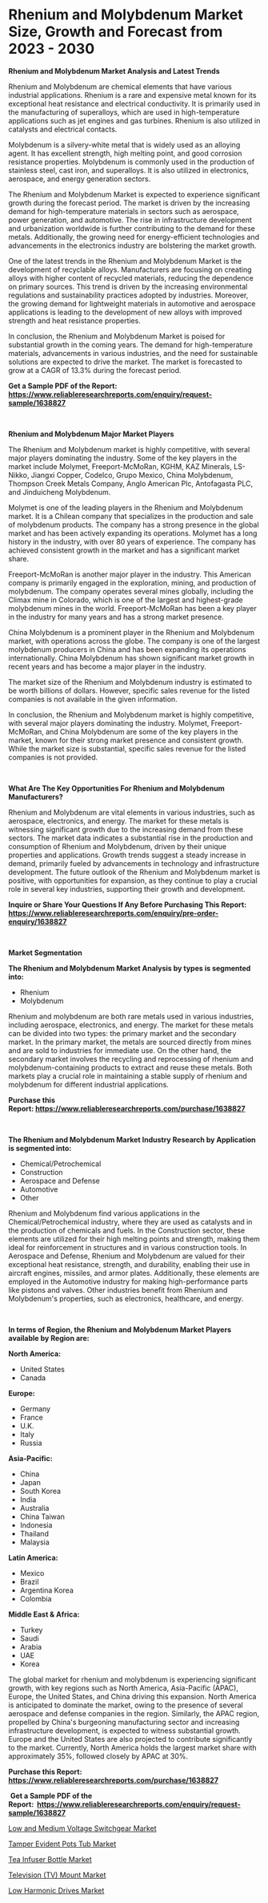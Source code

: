 <p><h1>Rhenium and Molybdenum Market Size, Growth and Forecast from 2023 - 2030</h1></p><p><strong>Rhenium and Molybdenum Market Analysis and Latest Trends</strong></p>
<p><p>Rhenium and Molybdenum are chemical elements that have various industrial applications. Rhenium is a rare and expensive metal known for its exceptional heat resistance and electrical conductivity. It is primarily used in the manufacturing of superalloys, which are used in high-temperature applications such as jet engines and gas turbines. Rhenium is also utilized in catalysts and electrical contacts.</p><p>Molybdenum is a silvery-white metal that is widely used as an alloying agent. It has excellent strength, high melting point, and good corrosion resistance properties. Molybdenum is commonly used in the production of stainless steel, cast iron, and superalloys. It is also utilized in electronics, aerospace, and energy generation sectors.</p><p>The Rhenium and Molybdenum Market is expected to experience significant growth during the forecast period. The market is driven by the increasing demand for high-temperature materials in sectors such as aerospace, power generation, and automotive. The rise in infrastructure development and urbanization worldwide is further contributing to the demand for these metals. Additionally, the growing need for energy-efficient technologies and advancements in the electronics industry are bolstering the market growth.</p><p>One of the latest trends in the Rhenium and Molybdenum Market is the development of recyclable alloys. Manufacturers are focusing on creating alloys with higher content of recycled materials, reducing the dependence on primary sources. This trend is driven by the increasing environmental regulations and sustainability practices adopted by industries. Moreover, the growing demand for lightweight materials in automotive and aerospace applications is leading to the development of new alloys with improved strength and heat resistance properties.</p><p>In conclusion, the Rhenium and Molybdenum Market is poised for substantial growth in the coming years. The demand for high-temperature materials, advancements in various industries, and the need for sustainable solutions are expected to drive the market. The market is forecasted to grow at a CAGR of 13.3% during the forecast period.</p></p>
<p><strong>Get a Sample PDF of the Report:&nbsp; <a href="https://www.reliableresearchreports.com/enquiry/request-sample/1638827">https://www.reliableresearchreports.com/enquiry/request-sample/1638827</a></strong></p>
<p>&nbsp;</p>
<p><strong>Rhenium and Molybdenum Major Market Players</strong></p>
<p><p>The Rhenium and Molybdenum market is highly competitive, with several major players dominating the industry. Some of the key players in the market include Molymet, Freeport-McMoRan, KGHM, KAZ Minerals, LS-Nikko, Jiangxi Copper, Codelco, Grupo Mexico, China Molybdenum, Thompson Creek Metals Company, Anglo American Plc, Antofagasta PLC, and Jinduicheng Molybdenum.</p><p>Molymet is one of the leading players in the Rhenium and Molybdenum market. It is a Chilean company that specializes in the production and sale of molybdenum products. The company has a strong presence in the global market and has been actively expanding its operations. Molymet has a long history in the industry, with over 80 years of experience. The company has achieved consistent growth in the market and has a significant market share.</p><p>Freeport-McMoRan is another major player in the industry. This American company is primarily engaged in the exploration, mining, and production of molybdenum. The company operates several mines globally, including the Climax mine in Colorado, which is one of the largest and highest-grade molybdenum mines in the world. Freeport-McMoRan has been a key player in the industry for many years and has a strong market presence.</p><p>China Molybdenum is a prominent player in the Rhenium and Molybdenum market, with operations across the globe. The company is one of the largest molybdenum producers in China and has been expanding its operations internationally. China Molybdenum has shown significant market growth in recent years and has become a major player in the industry.</p><p>The market size of the Rhenium and Molybdenum industry is estimated to be worth billions of dollars. However, specific sales revenue for the listed companies is not available in the given information.</p><p>In conclusion, the Rhenium and Molybdenum market is highly competitive, with several major players dominating the industry. Molymet, Freeport-McMoRan, and China Molybdenum are some of the key players in the market, known for their strong market presence and consistent growth. While the market size is substantial, specific sales revenue for the listed companies is not provided.</p></p>
<p>&nbsp;</p>
<p><strong>What Are The Key Opportunities For Rhenium and Molybdenum Manufacturers?</strong></p>
<p><p>Rhenium and Molybdenum are vital elements in various industries, such as aerospace, electronics, and energy. The market for these metals is witnessing significant growth due to the increasing demand from these sectors. The market data indicates a substantial rise in the production and consumption of Rhenium and Molybdenum, driven by their unique properties and applications. Growth trends suggest a steady increase in demand, primarily fueled by advancements in technology and infrastructure development. The future outlook of the Rhenium and Molybdenum market is positive, with opportunities for expansion, as they continue to play a crucial role in several key industries, supporting their growth and development.</p></p>
<p><strong>Inquire or Share Your Questions If Any Before Purchasing This Report: <a href="https://www.reliableresearchreports.com/enquiry/pre-order-enquiry/1638827">https://www.reliableresearchreports.com/enquiry/pre-order-enquiry/1638827</a></strong></p>
<p>&nbsp;</p>
<p><strong>Market Segmentation</strong></p>
<p><strong>The Rhenium and Molybdenum Market Analysis by types is segmented into:</strong></p>
<p><ul><li>Rhenium</li><li>Molybdenum</li></ul></p>
<p><p>Rhenium and molybdenum are both rare metals used in various industries, including aerospace, electronics, and energy. The market for these metals can be divided into two types: the primary market and the secondary market. In the primary market, the metals are sourced directly from mines and are sold to industries for immediate use. On the other hand, the secondary market involves the recycling and reprocessing of rhenium and molybdenum-containing products to extract and reuse these metals. Both markets play a crucial role in maintaining a stable supply of rhenium and molybdenum for different industrial applications.</p></p>
<p><strong>Purchase this Report:&nbsp;<a href="https://www.reliableresearchreports.com/purchase/1638827">https://www.reliableresearchreports.com/purchase/1638827</a></strong></p>
<p>&nbsp;</p>
<p><strong>The Rhenium and Molybdenum Market Industry Research by Application is segmented into:</strong></p>
<p><ul><li>Chemical/Petrochemical</li><li>Construction</li><li>Aerospace and Defense</li><li>Automotive</li><li>Other</li></ul></p>
<p><p>Rhenium and Molybdenum find various applications in the Chemical/Petrochemical industry, where they are used as catalysts and in the production of chemicals and fuels. In the Construction sector, these elements are utilized for their high melting points and strength, making them ideal for reinforcement in structures and in various construction tools. In Aerospace and Defense, Rhenium and Molybdenum are valued for their exceptional heat resistance, strength, and durability, enabling their use in aircraft engines, missiles, and armor plates. Additionally, these elements are employed in the Automotive industry for making high-performance parts like pistons and valves. Other industries benefit from Rhenium and Molybdenum's properties, such as electronics, healthcare, and energy.</p></p>
<p>&nbsp;</p>
<p><strong>In terms of Region, the Rhenium and Molybdenum Market Players available by Region are:</strong></p>
<p>
    <p> <strong> North America: </strong>
        <ul>
            <li>United States</li>
            <li>Canada</li>
        </ul>
        </p> 
    <p> <strong> Europe: </strong>
        <ul>
            <li>Germany</li>
            <li>France</li>
            <li>U.K.</li>
            <li>Italy</li>
            <li>Russia</li>
        </ul>
        </p> 
    <p> <strong> Asia-Pacific: </strong>
        <ul>
            <li>China</li>
            <li>Japan</li>
            <li>South Korea</li>
            <li>India</li>
            <li>Australia</li>
            <li>China Taiwan</li>
            <li>Indonesia</li>
            <li>Thailand</li>
            <li>Malaysia</li>
        </ul>
        </p> 
    <p> <strong> Latin America: </strong>
        <ul>
            <li>Mexico</li>
            <li>Brazil</li>
            <li>Argentina Korea</li>
            <li>Colombia</li>
        </ul>
        </p> 
    <p> <strong> Middle East & Africa: </strong>
        <ul>
            <li>Turkey</li>
            <li>Saudi</li>
            <li>Arabia</li>
            <li>UAE</li>
            <li>Korea</li>
        </ul>
    </p>
    </p>
<p><p>The global market for rhenium and molybdenum is experiencing significant growth, with key regions such as North America, Asia-Pacific (APAC), Europe, the United States, and China driving this expansion. North America is anticipated to dominate the market, owing to the presence of several aerospace and defense companies in the region. Similarly, the APAC region, propelled by China's burgeoning manufacturing sector and increasing infrastructure development, is expected to witness substantial growth. Europe and the United States are also projected to contribute significantly to the market. Currently, North America holds the largest market share with approximately 35%, followed closely by APAC at 30%.</p></p>
<p><strong>Purchase this Report: <a href="https://www.reliableresearchreports.com/purchase/1638827">https://www.reliableresearchreports.com/purchase/1638827</a></strong></p>
<p>&nbsp;<strong>Get a Sample PDF of the Report:&nbsp;&nbsp;<a href="https://www.reliableresearchreports.com/enquiry/request-sample/1638827">https://www.reliableresearchreports.com/enquiry/request-sample/1638827</a></strong></p>
<p><strong></strong></p>
<p><p><a href="https://medium.com/@akshatsharma12/low-and-medium-voltage-switchgear-market-size-growth-forecast-2023-2030-17948ea89ea6">Low and Medium Voltage Switchgear Market</a></p><p><a href="https://www.linkedin.com/pulse/tamper-evident-pots-tub-market-size-growth/">Tamper Evident Pots Tub Market</a></p><p><a href="https://www.linkedin.com/pulse/tea-infuser-bottle-market-insights-players/">Tea Infuser Bottle Market</a></p><p><a href="https://www.linkedin.com/pulse/television-tv-mount-market-size-share-amp-trends-analysis/">Television (TV) Mount Market</a></p><p><a href="https://medium.com/@chiragreportprime1/low-harmonic-drives-market-size-growth-forecast-2023-2030-b11fc5c77338">Low Harmonic Drives Market</a></p></p>